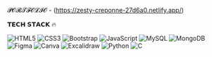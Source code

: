 𝓟𝓞𝓡𝓣𝓕𝓞𝓛𝓘𝓞 - (https://zesty-creponne-27d6a0.netlify.app/)

𝗧𝗘𝗖𝗛 𝗦𝗧𝗔𝗖𝗞 🔥

![HTML5](https://img.shields.io/badge/HTML5-E34F26?style=for-the-badge&logo=html5&logoColor=white) ![CSS3](https://img.shields.io/badge/CSS3-1572B6?style=for-the-badge&logo=css3&logoColor=white) ![Bootstrap](https://img.shields.io/badge/Bootstrap-563D7C?style=for-the-badge&logo=bootstrap&logoColor=white) ![JavaScript](https://img.shields.io/badge/JavaScript-F7DF1E?style=for-the-badge&logo=javascript&logoColor=black) ![MySQL](https://img.shields.io/badge/MySQL-005C84?style=for-the-badge&logo=mysql&logoColor=white) ![MongoDB](https://img.shields.io/badge/MongoDB-4EA94B?style=for-the-badge&logo=mongodb&logoColor=white) ![Figma](https://img.shields.io/badge/Figma-F24E1E?style=for-the-badge&logo=figma&logoColor=white) ![Canva](https://img.shields.io/badge/Canva-00C4CC?style=for-the-badge&logo=canva&logoColor=white) ![Excalidraw](https://img.shields.io/badge/Excalidraw-000000?style=for-the-badge&logo=excalidraw&logoColor=white) ![Python](https://img.shields.io/badge/Python-3776AB?style=for-the-badge&logo=python&logoColor=white) ![C](https://img.shields.io/badge/C-00599C?style=for-the-badge&logo=c&logoColor=white)  




